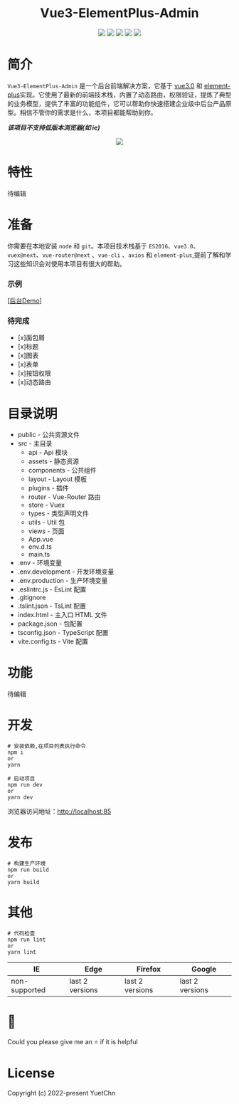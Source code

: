 
<h1 align="center">Vue3-ElementPlus-Admin</h1>
<p align="center">
<img src="https://img.shields.io/badge/vue-3.2.25-%23FFC21A" />
<img src="https://img.shields.io/badge/vite-2.7.2-%23FFC21A" />
<img src="https://img.shields.io/badge/typescript-4.4.4-%23FFC21A" />
<img src="https://img.shields.io/badge/element--plus-1.3.0-%23FFC21A" />
<img src="https://img.shields.io/badge/ant--design--vue-2.2.8-%23FFC21A" />
</p>

# 简介
`Vue3-ElementPlus-Admin` 是一个后台前端解决方案，它基于 [vue3.0](https://v3.cn.vuejs.org/ "vue官网") 和 [element-plus](https://element-plus.gitee.io/zh-CN/ "Element-Plus官网")实现。它使用了最新的前端技术栈，内置了动态路由，权限验证，提炼了典型的业务模型，提供了丰富的功能组件，它可以帮助你快速搭建企业级中后台产品原型。相信不管你的需求是什么，本项目都能帮助到你。

***该项目不支持低版本浏览器(如 ie)***
<p align="center">
<img align="center" src="http://www.yuetchn.top/img.png">
</p>

# 特性
待编辑

# 准备
你需要在本地安装 `node` 和 `git`。本项目技术栈基于 `ES2016`、`vue3.0`、`vuex@next`、`vue-router@next` 、`vue-cli` 、`axios` 和 `element-plus`,提前了解和学习这些知识会对使用本项目有很大的帮助。


### 示例
[[后台Demo](http://demo.yuetchn.top )]

### 待完成
- [x]面包屑
- [x]标题
- [x]图表
- [x]表单
- [x]按钮权限
- [x]动态路由

# 目录说明

- public - 公共资源文件
- src - 主目录
  - api - Api 模块
  - assets - 静态资源
  - components - 公共组件
  - layout - Layout 模板
  - plugins - 插件
  - router - Vue-Router 路由
  - store - Vuex
  - types - 类型声明文件
  - utils - Util 包
  - views - 页面
  - App.vue
  - env.d.ts
  - main.ts
- .env - 环境变量
- .env.development - 开发环境变量
- .env.production - 生产环境变量
- .eslintrc.js - EsLint 配置
- .gitignore
- .tslint.json - TsLint 配置
- index.html - 主入口 HTML 文件
- package.json - 包配置
- tsconfig.json - TypeScript 配置
- vite.config.ts - Vite 配置

# 功能
待编辑

# 开发
    # 安装依赖,在项目列表执行命令
    npm i
    or
    yarn

    # 启动项目
    npm run dev
    or
    yarn dev
浏览器访问地址：[http://localhost:85](http://localhost:85)

# 发布
    # 构建生产环境
    npm run build
    or
    yarn build

# 其他
    # 代码检查
    npm run lint
    or
    yarn lint

|IE|Edge|Firefox|Google|
|-|-|-|-|
|non-supported|last 2 versions|last 2 versions|last 2 versions|

# 🍕
Could you please give me an ⭐ if it is helpful

# License

Copyright (c) 2022-present YuetChn
